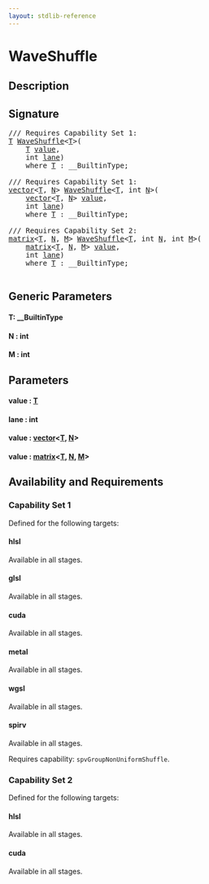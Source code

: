 ```yaml
---
layout: stdlib-reference
---
```


# WaveShuffle

## Description





## Signature 

<pre>
/// Requires Capability Set 1:
<a href="waveshuffle-04.html#typeparam-T" class="code_type">T</a> <a href="waveshuffle-04.html">WaveShuffle</a>&lt;<a href="waveshuffle-04.html#typeparam-T" class="code_type">T</a>&gt;(
    <a href="waveshuffle-04.html#typeparam-T" class="code_type">T</a> <a href="waveshuffle-04.html#decl-value" class="code_param">value</a>,
    <span class="code_keyword">int</span> <a href="waveshuffle-04.html#decl-lane" class="code_param">lane</a>)
    <span class='code_keyword'>where</span> <a href="waveshuffle-04.html#typeparam-T" class="code_type">T</a> : __BuiltinType;

/// Requires Capability Set 1:
<a href="../types/vector/index.html" class="code_type">vector</a>&lt;<a href="waveshuffle-04.html#typeparam-T" class="code_type">T</a>, <a href="waveshuffle-04.html#decl-N" class="code_var">N</a>&gt; <a href="waveshuffle-04.html">WaveShuffle</a>&lt;<a href="waveshuffle-04.html#typeparam-T" class="code_type">T</a>, <span class="code_keyword">int</span> <a href="waveshuffle-04.html#decl-N" class="code_var">N</a>&gt;(
    <a href="../types/vector/index.html" class="code_type">vector</a>&lt;<a href="waveshuffle-04.html#typeparam-T" class="code_type">T</a>, <a href="waveshuffle-04.html#decl-N" class="code_var">N</a>&gt; <a href="waveshuffle-04.html#decl-value" class="code_param">value</a>,
    <span class="code_keyword">int</span> <a href="waveshuffle-04.html#decl-lane" class="code_param">lane</a>)
    <span class='code_keyword'>where</span> <a href="waveshuffle-04.html#typeparam-T" class="code_type">T</a> : __BuiltinType;

/// Requires Capability Set 2:
<a href="../types/matrix/index.html" class="code_type">matrix</a>&lt;<a href="waveshuffle-04.html#typeparam-T" class="code_type">T</a>, <a href="waveshuffle-04.html#decl-N" class="code_var">N</a>, <a href="waveshuffle-04.html#decl-M" class="code_var">M</a>&gt; <a href="waveshuffle-04.html">WaveShuffle</a>&lt;<a href="waveshuffle-04.html#typeparam-T" class="code_type">T</a>, <span class="code_keyword">int</span> <a href="waveshuffle-04.html#decl-N" class="code_var">N</a>, <span class="code_keyword">int</span> <a href="waveshuffle-04.html#decl-M" class="code_var">M</a>&gt;(
    <a href="../types/matrix/index.html" class="code_type">matrix</a>&lt;<a href="waveshuffle-04.html#typeparam-T" class="code_type">T</a>, <a href="waveshuffle-04.html#decl-N" class="code_var">N</a>, <a href="waveshuffle-04.html#decl-M" class="code_var">M</a>&gt; <a href="waveshuffle-04.html#decl-value" class="code_param">value</a>,
    <span class="code_keyword">int</span> <a href="waveshuffle-04.html#decl-lane" class="code_param">lane</a>)
    <span class='code_keyword'>where</span> <a href="waveshuffle-04.html#typeparam-T" class="code_type">T</a> : __BuiltinType;

</pre>

## Generic Parameters

####  <a id="typeparam-T"></a>T: \_\_BuiltinType
####  <a id="decl-N"></a>N  : int
####  <a id="decl-M"></a>M  : int

## Parameters

####  <a id="decl-value"></a>value  : [T](waveshuffle-04.html#typeparam-T)
####  <a id="decl-lane"></a>lane  : int
####  <a id="decl-value"></a>value  : [vector](../types/vector/index.html)\<[T](../types/vector/index.html#typeparam-T), [N](../types/vector/index.html#decl-N)\>
####  <a id="decl-value"></a>value  : [matrix](../types/matrix/index.html)\<[T](../types/matrix/t-0.html), [N](../types/matrix/index.html#decl-N), [M](../types/matrix/index.html#decl-M)\>

## Availability and Requirements

### Capability Set 1

Defined for the following targets:

#### hlsl
Available in all stages.

#### glsl
Available in all stages.

#### cuda
Available in all stages.

#### metal
Available in all stages.

#### wgsl
Available in all stages.

#### spirv
Available in all stages.

Requires capability: `spvGroupNonUniformShuffle`.

### Capability Set 2

Defined for the following targets:

#### hlsl
Available in all stages.

#### cuda
Available in all stages.




